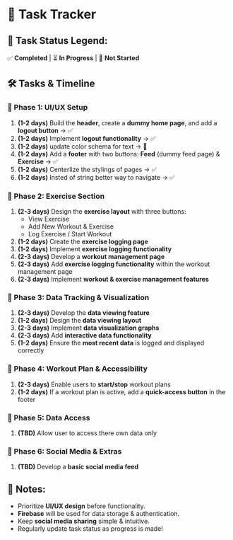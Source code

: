# 📌 Task Tracker

## 🔹 Task Status Legend:  
✅ **Completed** | ⏳ **In Progress** | 🚫 **Not Started**  

## 🛠 Tasks & Timeline  

### 🔹 Phase 1: UI/UX Setup  
1. **(1-2 days)** Build the **header**, create a **dummy home page**, and add a **logout button** → ✅
1. **(1-2 days)** Implement **logout functionality** → ✅
1. **(1-2 days)** update color schema for text → 🚫
1. **(1-2 days)** Add a **footer** with two buttons: **Feed** (dummy feed page) & **Exercise** → ✅
1. **(1-2 days)** Centerlize the stylings of pages → ✅
1. **(1-2 days)** Insted of string better way to navigate → ✅

### 🔹 Phase 2: Exercise Section  
1. **(2-3 days)** Design the **exercise layout** with three buttons:
    - View Exercise  
    - Add New Workout & Exercise  
    - Log Exercise / Start Workout  
1. **(1-2 days)** Create the **exercise logging page**  
1. **(1-2 days)** Implement **exercise logging functionality**  
1. **(2-3 days)** Develop a **workout management page**  
1. **(2-3 days)** Add **exercise logging functionality** within the workout management page  
1. **(2-3 days)** Implement **workout & exercise management features**  

### 🔹 Phase 3: Data Tracking & Visualization  
1. **(2-3 days)** Develop the **data viewing feature**  
1. **(1-2 days)** Design the **data viewing layout**  
1. **(2-3 days)** Implement **data visualization graphs**  
1. **(2-3 days)** Add **interactive data functionality**  
1. **(1-2 days)** Ensure the **most recent data** is logged and displayed correctly  

### 🔹 Phase 4: Workout Plan & Accessibility  
1. **(2-3 days)** Enable users to **start/stop** workout plans  
1. **(1-2 days)** If a workout plan is active, add a **quick-access button** in the footer  

### 🔹 Phase 5: Data Access 
1. **(TBD)** Allow user to access there own data only 

### 🔹 Phase 6: Social Media & Extras  
1. **(TBD)** Develop a **basic social media feed**  


## 📝 Notes:  
- Prioritize **UI/UX design** before functionality.  
- **Firebase** will be used for data storage & authentication.  
- Keep **social media sharing** simple & intuitive.  
- Regularly update task status as progress is made!  